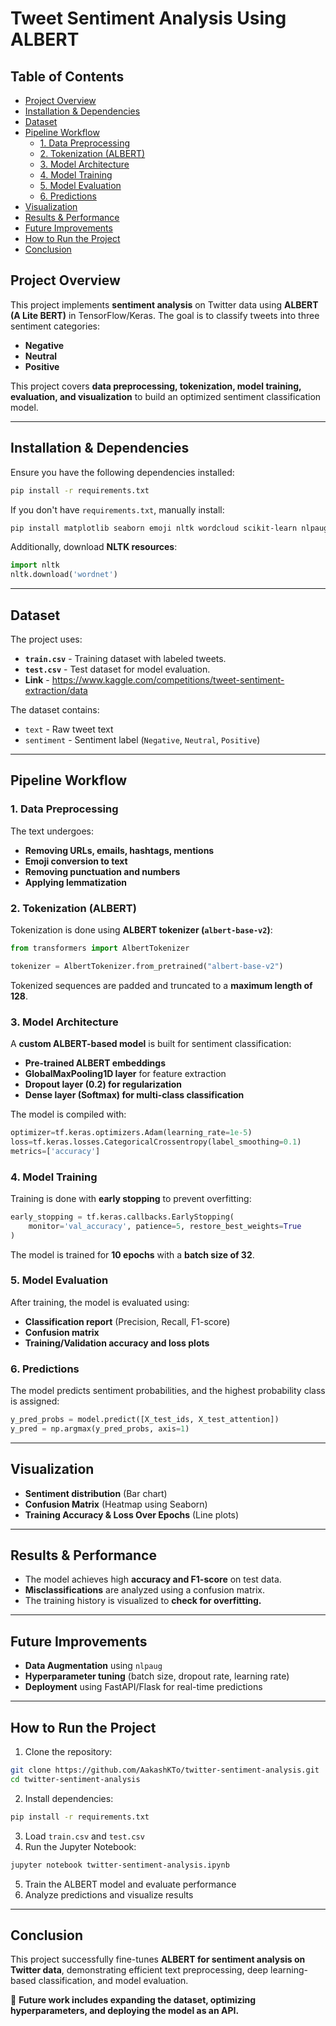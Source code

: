 # **Tweet Sentiment Analysis Using ALBERT**

## **Table of Contents**
- [Project Overview](#project-overview)
- [Installation & Dependencies](#installation--dependencies)
- [Dataset](#dataset)
- [Pipeline Workflow](#pipeline-workflow)
  - [1. Data Preprocessing](#1-data-preprocessing)
  - [2. Tokenization (ALBERT)](#2-tokenization-albert)
  - [3. Model Architecture](#3-model-architecture)
  - [4. Model Training](#4-model-training)
  - [5. Model Evaluation](#5-model-evaluation)
  - [6. Predictions](#6-predictions)
- [Visualization](#visualization)
- [Results & Performance](#results--performance)
- [Future Improvements](#future-improvements)
- [How to Run the Project](#how-to-run-the-project)
- [Conclusion](#conclusion)

## **Project Overview**
This project implements **sentiment analysis** on Twitter data using **ALBERT (A Lite BERT)** in TensorFlow/Keras. The goal is to classify tweets into three sentiment categories:
- **Negative**
- **Neutral**
- **Positive**

This project covers **data preprocessing, tokenization, model training, evaluation, and visualization** to build an optimized sentiment classification model.

---

## **Installation & Dependencies**
Ensure you have the following dependencies installed:

```bash
pip install -r requirements.txt
```

If you don't have `requirements.txt`, manually install:
```bash
pip install matplotlib seaborn emoji nltk wordcloud scikit-learn nlpaug tensorflow tf-keras transformers pandas
```

Additionally, download **NLTK resources**:
```python
import nltk
nltk.download('wordnet')
```

---

## **Dataset**
The project uses:
- **`train.csv`** - Training dataset with labeled tweets.
- **`test.csv`** - Test dataset for model evaluation.
- **Link** - https://www.kaggle.com/competitions/tweet-sentiment-extraction/data

The dataset contains:
- `text` - Raw tweet text
- `sentiment` - Sentiment label (`Negative`, `Neutral`, `Positive`)

---

## **Pipeline Workflow**
### **1. Data Preprocessing**
The text undergoes:
- **Removing URLs, emails, hashtags, mentions**
- **Emoji conversion to text**
- **Removing punctuation and numbers**
- **Applying lemmatization**

### **2. Tokenization (ALBERT)**
Tokenization is done using **ALBERT tokenizer (`albert-base-v2`)**:
```python
from transformers import AlbertTokenizer

tokenizer = AlbertTokenizer.from_pretrained("albert-base-v2")
```
Tokenized sequences are padded and truncated to a **maximum length of 128**.

### **3. Model Architecture**
A **custom ALBERT-based model** is built for sentiment classification:
- **Pre-trained ALBERT embeddings**
- **GlobalMaxPooling1D layer** for feature extraction
- **Dropout layer (0.2) for regularization**
- **Dense layer (Softmax) for multi-class classification**

The model is compiled with:
```python
optimizer=tf.keras.optimizers.Adam(learning_rate=1e-5)
loss=tf.keras.losses.CategoricalCrossentropy(label_smoothing=0.1)
metrics=['accuracy']
```

### **4. Model Training**
Training is done with **early stopping** to prevent overfitting:
```python
early_stopping = tf.keras.callbacks.EarlyStopping(
    monitor='val_accuracy', patience=5, restore_best_weights=True
)
```
The model is trained for **10 epochs** with a **batch size of 32**.

### **5. Model Evaluation**
After training, the model is evaluated using:
- **Classification report** (Precision, Recall, F1-score)
- **Confusion matrix**
- **Training/Validation accuracy and loss plots**

### **6. Predictions**
The model predicts sentiment probabilities, and the highest probability class is assigned:
```python
y_pred_probs = model.predict([X_test_ids, X_test_attention])
y_pred = np.argmax(y_pred_probs, axis=1)
```

---

## **Visualization**
- **Sentiment distribution** (Bar chart)
- **Confusion Matrix** (Heatmap using Seaborn)
- **Training Accuracy & Loss Over Epochs** (Line plots)

---

## **Results & Performance**
- The model achieves high **accuracy and F1-score** on test data.
- **Misclassifications** are analyzed using a confusion matrix.
- The training history is visualized to **check for overfitting.**

---

## **Future Improvements**
- **Data Augmentation** using `nlpaug`
- **Hyperparameter tuning** (batch size, dropout rate, learning rate)
- **Deployment** using FastAPI/Flask for real-time predictions

---

## **How to Run the Project**
1. Clone the repository:
```bash
git clone https://github.com/AakashKTo/twitter-sentiment-analysis.git
cd twitter-sentiment-analysis
```
2. Install dependencies:
```bash
pip install -r requirements.txt
```
3. Load `train.csv` and `test.csv`
4. Run the Jupyter Notebook:
```bash
jupyter notebook twitter-sentiment-analysis.ipynb
```
5. Train the ALBERT model and evaluate performance
6. Analyze predictions and visualize results

---

## **Conclusion**
This project successfully fine-tunes **ALBERT for sentiment analysis on Twitter data**, demonstrating efficient text preprocessing, deep learning-based classification, and model evaluation.

🚀 **Future work includes expanding the dataset, optimizing hyperparameters, and deploying the model as an API.**
